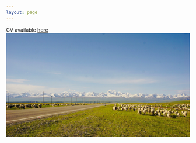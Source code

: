 ```yaml
---
layout: page
--- 
```


CV available [here](https://drive.google.com/file/d/1r4jJMXOHHTY8Mh3979C-KKtlSrln05DA/view?usp=drive_link)
<img src="https://raw.githubusercontent.com/keyitang94/keyitang94.github.io/master/Images/Background.jpg">
